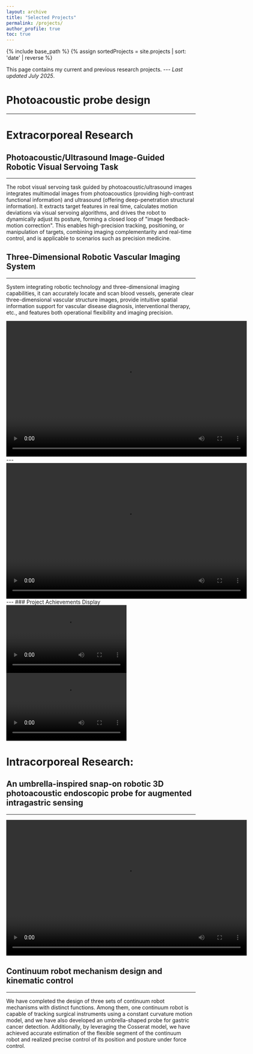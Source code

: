 ```yaml
---
layout: archive
title: "Selected Projects"
permalink: /projects/
author_profile: true
toc: true
---
```

{% include base_path %}
{% assign sortedProjects = site.projects | sort: 'date' | reverse %}

This page contains my current and previous research projects. --- _Last updated July 2025_.

# Photoacoustic probe design 
---



# Extracorporeal Research

## Photoacoustic/Ultrasound Image-Guided Robotic Visual Servoing Task
---
The robot visual servoing task guided by photoacoustic/ultrasound images integrates multimodal images from photoacoustics (providing high-contrast functional information) and ultrasound (offering deep-penetration structural information). It extracts target features in real time, calculates motion deviations via visual servoing algorithms, and drives the robot to dynamically adjust its posture, forming a closed loop of "image feedback-motion correction". This enables high-precision tracking, positioning, or manipulation of targets, combining imaging complementarity and real-time control, and is applicable to scenarios such as precision medicine.
## Three-Dimensional Robotic Vascular Imaging System
---
System integrating robotic technology and three-dimensional imaging capabilities, it can accurately locate and scan blood vessels, generate clear three-dimensional vascular structure images, provide intuitive spatial information support for vascular disease diagnosis, interventional therapy, etc., and features both operational flexibility and imaging precision.


<video width="640" height="360" controls>
  <source src="/images/projects/RA_PA_Armscan/15dc18d194005171f56e028d0d4b53d4.mp4">
  Your browser does not support the video tag.
</video>
---
<video width="640" height="360" controls>
  
  <source src="/images/projects/RA_PA_Armscan/24b5955534ea9a7dd513ebae8efbc246.mp4">
  Your browser does not support the video tag.
</video>
---
### Project Achievements Display

<video width="320" height="180" controls>
  <source src="/images/projects/RA_PA_Armscan/red.mp4">
  Your browser does not support the video tag.
</video>

<video width="320" height="180" controls>
  <source src="/images/projects/RA_PA_Armscan/white.mp4">
  Your browser does not support the video tag.
</video>

# Intracorporeal Research:

## An umbrella-inspired snap-on robotic 3D photoacoustic endoscopic probe for augmented intragastric sensing
---
<video width="640" height="360" controls>
  <source src="/images/projects/Umb/14f5b29134bd95f99372ca98c509d5e5.mp4">
  Your browser does not support the video tag.
</video>



## Continuum robot mechanism design and kinematic control
---
We have completed the design of three sets of continuum robot mechanisms with distinct functions. Among them, one continuum robot is capable of tracking surgical instruments using a constant curvature motion model, and we have also developed an umbrella-shaped probe for gastric cancer detection. Additionally, by leveraging the Cosserat model, we have achieved accurate estimation of the flexible segment of the continuum robot and realized precise control of its position and posture under force control.


